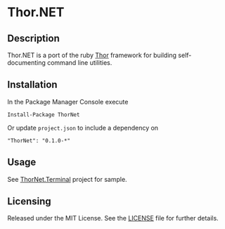 # Thor.NET

## Description
Thor.NET is a port of the ruby [Thor][] framework for building self-documenting command line utilities.

[thor]: http://whatisthor.com/

## Installation
In the Package Manager Console execute

    Install-Package ThorNet

Or update `project.json` to include a dependency on

    "ThorNet": "0.1.0-*"

## Usage
See [ThorNet.Terminal][] project for sample.

[ThorNet.Terminal]: ThorNet.Terminal/Program.cs

## Licensing
Released under the MIT License.  See the [LICENSE][] file for further details.

[license]: LICENSE.md
